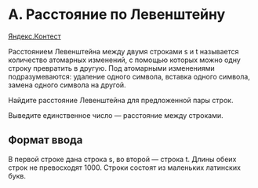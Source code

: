 # A. Расстояние по Левенштейну

[Яндекс.Контест](https://contest.yandex.ru/contest/25597/problems/A/)

Расстоянием Левенштейна между двумя строками s и t называется количество атомарных изменений, с помощью которых можно одну строку превратить в другую. Под атомарными изменениями подразумеваются: удаление одного символа, вставка одного символа, замена одного символа на другой.

Найдите расстояние Левенштейна для предложенной пары строк.

Выведите единственное число — расстояние между строками.

## Формат ввода

В первой строке дана строка s, во второй — строка t. Длины обеих строк не превосходят 1000. Строки состоят из маленьких латинских букв. 
